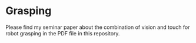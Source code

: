 # Grasping

Please find my seminar paper about the combination of vision and touch for robot grasping in the PDF file in this repository.
